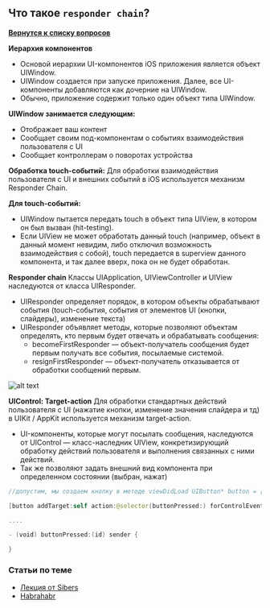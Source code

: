 ## Что такое `responder chain`?

[**Вернутся к списку вопросов**](https://github.com/CoBug92/Interview_iOS/blob/master/README.md)



**Иерархия компонентов**
* Основой иерархии UI-компонентов iOS приложения является объект UIWindow.
* UIWindow создается при запуске приложения. Далее, все UI-компоненты добавляются как дочерние на UIWindow.
* Обычно, приложение содержит только один объект типа UIWindow.


**UIWindow занимается следующим:*** Отображает ваш контент* Сообщает своим под-компонентам о событиях взаимодействия пользователя с UI 
* Сообщает контроллерам о поворотах устройства

**Обработка touch-событий:**
Для обработки взаимодействия пользователя с UI и внешних событий в iOS используется механизм Responder Chain.
**Для touch-событий:*** UIWindow пытается передать touch в объект типа UIView, в котором он был вызван (hit-testing).* Если UIView не может обработать данный touch (например, объект в данный момент невидим, либо отключил возможность взаимодействия с собой), touch передается в superview данного компонента, и так далее вверх, пока он не будет обработан.

**Responder chain**Классы UIApplication, UIViewController и UIView наследуются от класса UIResponder.* UIResponder определяет порядок, в котором объекты обрабатывают события (touch-события, события от элементов UI (кнопки, слайдеры), изменение текста)* UIResponder объявляет методы, которые позволяют объектам определять, кто первым будет отвечать и обрабатывать сообщения:	* becomeFirstResponder — объект-получатель сообщения будет первым получать все события, посылаемые системой.	* resignFirstResponder — объект-получатель отказывается от обработки сообщений первым.

![alt text](https://developer.apple.com/library/content/documentation/General/Conceptual/Devpedia-CocoaApp/Art/iOS_and_OSX_responder_chain_2x.png "Responder chain")


**UIControl: Target-action**
Для обработки стандартных действий пользователя с UI (нажатие кнопки, изменение значения слайдера и тд) в UIKit / AppKit используется механизм target-action.* UI-компоненты, которые могут посылать сообщения, наследуются от UIControl — класс-наследник UIView, конкретизирующий обработку действий пользователя и выполнения связанных с ними действий.* Так же позволяют задать внешний вид компонента при определенном состоянии (выбран, нажат)

```swift
//допустим, мы создаем кнопку в методе viewDidLoad UIButton* button = [UIButton new];
[button addTarget:self action:@selector(buttonPressed:) forControlEvents:UIControlEventTouchDown];
....
- (void) buttonPressed:(id) sender {
}

```

### Статьи по теме

* [Лекция от Sibers](http://www.sibers.ru/wp-content/uploads/sibers-iOS-Lectures-5.pdf)
* [Habrahabr](https://habrahabr.ru/post/276799/)